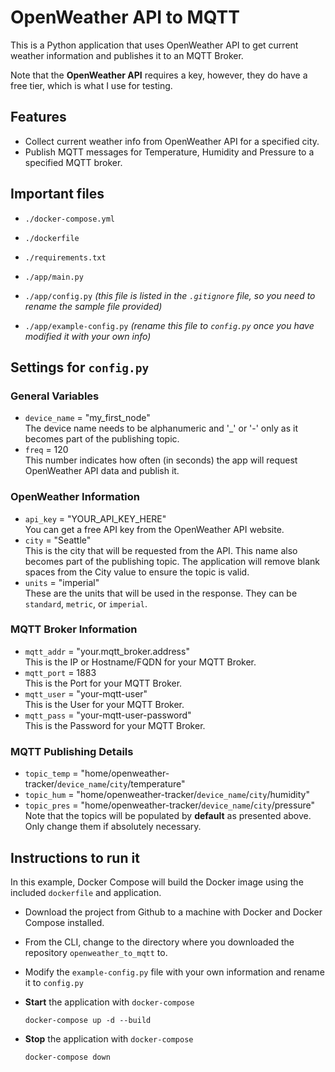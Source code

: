# OpenWeather API to MQTT
This is a Python application that uses OpenWeather API to get current weather information and publishes it to an MQTT Broker. 

Note that the **OpenWeather API** requires a key, however, they do have a free tier, which is what I use for testing.

## Features
- Collect current weather info from OpenWeather API for a specified city.
- Publish MQTT messages for Temperature, Humidity and Pressure to a specified MQTT broker.

## Important files
- `./docker-compose.yml`

- `./dockerfile`

- `./requirements.txt`

- `./app/main.py`

- `./app/config.py` _(this file is listed  in the `.gitignore` file, so you need to rename the sample file provided)_

- `./app/example-config.py` _(rename this file to `config.py` once you have modified it with your own info)_ 

## Settings for `config.py`
### General Variables
- `device_name` = "my_first_node"
    </br> The device name needs to be alphanumeric and '_' or '-' only as it becomes part of the publishing topic.
- `freq` = 120 
    </br> This number indicates how often (in seconds) the app will request OpenWeather API data and publish it.

### OpenWeather Information
- `api_key` = "YOUR_API_KEY_HERE"
    </br> You can get a free API key from the OpenWeather API website.
- `city` = "Seattle"
    </br> This is the city that will be requested from the API. This name also becomes part of the publishing topic. The application will remove blank spaces from the City value to ensure the topic is valid.
- `units` = "imperial" 
    </br> These are the units that will be used in the response. They can be `standard`, `metric`, or `imperial`.

### MQTT Broker Information
- `mqtt_addr` = "your.mqtt_broker.address"
    </br> This is the IP or Hostname/FQDN for your MQTT Broker.
- `mqtt_port` = 1883
    </br> This is the Port for your MQTT Broker.
- `mqtt_user` = "your-mqtt-user"
    </br> This is the User for your MQTT Broker.
- `mqtt_pass` = "your-mqtt-user-password"
    </br> This is the Password for your MQTT Broker.

### MQTT Publishing Details
- `topic_temp` = "home/openweather-tracker/`device_name`/`city`/temperature"
- `topic_hum`  = "home/openweather-tracker/`device_name`/`city`/humidity"
- `topic_pres` = "home/openweather-tracker/`device_name`/`city`/pressure"
</br> Note that the topics will be populated by **default** as presented above. Only change them if absolutely necessary.

## Instructions to run it
In this example, Docker Compose will build the Docker image using the included `dockerfile` and application.

- Download the project from Github to a machine with Docker and Docker Compose installed.

- From the CLI, change to the directory where you downloaded the repository `openweather_to_mqtt` to.

- Modify the `example-config.py` file with your own information and rename it to `config.py`

- **Start** the application with `docker-compose`
    ```
    docker-compose up -d --build
    ```
- **Stop** the application with `docker-compose`
    ```
    docker-compose down
    ```
